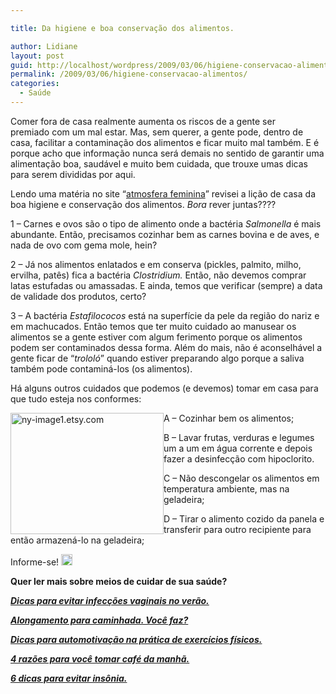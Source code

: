 ```yaml
---

title: Da higiene e boa conservação dos alimentos.

author: Lidiane
layout: post
guid: http://localhost/wordpress/2009/03/06/higiene-conservacao-alimentos/
permalink: /2009/03/06/higiene-conservacao-alimentos/
categories:
  - Saúde
---
```

Comer fora de casa realmente aumenta os riscos de a gente ser premiado com um mal estar. Mas, sem querer, a gente pode, dentro de casa, facilitar a contaminação dos alimentos e ficar muito mal também. E é porque acho que informação nunca será demais no sentido de garantir uma alimentação boa, saudável e muito bem cuidada, que trouxe umas dicas para serem divididas por aqui.

Lendo uma matéria no site “<a href="http://www.atmosferafeminina.com.br/" target="_blank">atmosfera feminina</a>” revisei a lição de casa da boa higiene e conservação dos alimentos. _Bora_ rever juntas????[](http://www.trololodemulher.com.br/blog/wp-content/uploads/2009/03/clip-image00184.gif)

1 – Carnes e ovos são o tipo de alimento onde a bactéria _Salmonella_ é mais abundante. Então, precisamos cozinhar bem as carnes bovina e de aves, e nada de ovo com gema mole, hein?[](http://www.trololodemulher.com.br/blog/wp-content/uploads/2009/03/clip-image001104.gif)

2 – Já nos alimentos enlatados e em conserva (pickles, palmito, milho, ervilha, patês) fica a bactéria _Clostridium._ Então, não devemos comprar latas estufadas ou amassadas. E ainda, temos que verificar (sempre) a data de validade dos produtos, certo?[](http://www.trololodemulher.com.br/blog/wp-content/uploads/2009/03/clip-image001123.gif)

3 – A bactéria _Estafilococos_ está na superfície da pele da região do nariz e em machucados. Então temos que ter muito cuidado ao manusear os alimentos se a gente estiver com algum ferimento porque os alimentos podem ser contaminados dessa forma. Além do mais, não é aconselhável a gente ficar de “_trololó_” quando estiver preparando algo porque a saliva também pode contaminá-los (os alimentos).[](http://www.trololodemulher.com.br/blog/wp-content/uploads/2009/03/clip-image001143.gif)

Há alguns outros cuidados que podemos (e devemos) tomar em casa para que tudo esteja nos conformes:

 <img style="display: inline; margin-left: 0; margin-right: 0;" title="ny-image1.etsy.com" src="http://ny-image1.etsy.com/il_430xN.49504729.jpg" alt="ny-image1.etsy.com" width="245" height="194" align="left" />A – Cozinhar bem os alimentos;

B – Lavar frutas, verduras e legumes um a um em água corrente e depois fazer a desinfecção com hipoclorito.

C – Não descongelar os alimentos em temperatura ambiente, mas na geladeira;

D – Tirar o alimento cozido da panela e transferir para outro recipiente para então armazená-lo na geladeira;

Informe-se! [<img style="display: inline;" title="clip_image001[16]" src="http://www.trololodemulher.com.br/blog/wp-content/uploads/2009/03/clip-image00116-thumb1.gif" alt="clip_image001[16]" width="18" height="18" />](http://www.trololodemulher.com.br/blog/wp-content/uploads/2009/03/clip-image001161.gif)

**Quer ler mais sobre meios de cuidar de sua saúde?**

**_<a href="http://www.trololodemulher.com.br/2010/03/19/dicas-para-evitar-infeccoes-vaginais-neste-verao/" target="_self">Dicas para evitar infecções vaginais no verão.</a>_**

**_<a href="http://www.trololodemulher.com.br/2010/03/05/alongamento-caminhada/" target="_self">Alongamento para caminhada. Você faz?</a>_**

**_<a href="http://www.trololodemulher.com.br/2009/12/28/dicas-para-automotivacao-na-pratica-de-exercicios-fisicos/" target="_self">Dicas para automotivação na prática de exercícios físicos.</a>_**

**_<a href="http://www.trololodemulher.com.br/2009/02/07/dieta-2/" target="_self">4 razões para você tomar café da manhã.</a>_**

**_<a href="http://www.trololodemulher.com.br/2009/01/29/insonia/" target="_self">6 dicas para evitar insônia.</a>_**